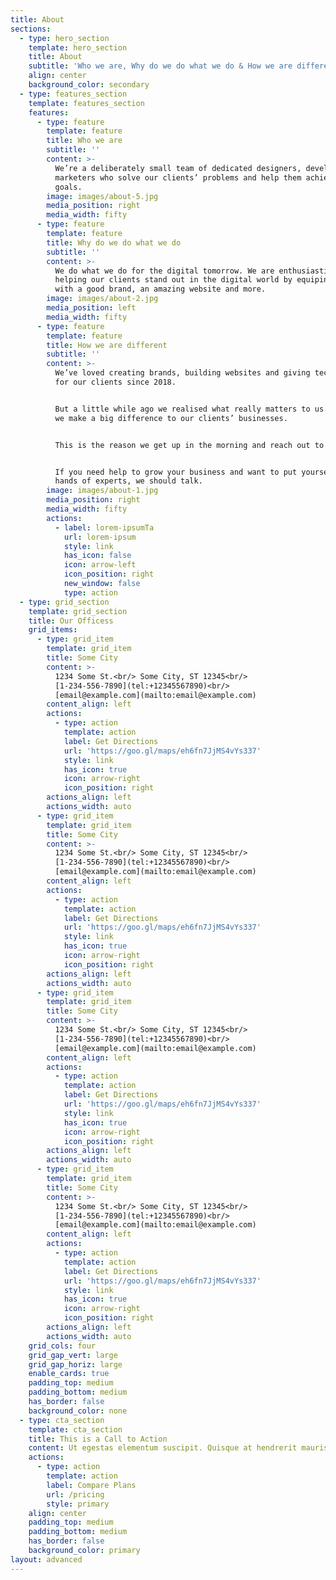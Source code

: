 ```yaml
---
title: About
sections:
  - type: hero_section
    template: hero_section
    title: About
    subtitle: 'Who we are, Why do we do what we do & How we are different'
    align: center
    background_color: secondary
  - type: features_section
    template: features_section
    features:
      - type: feature
        template: feature
        title: Who we are
        subtitle: ''
        content: >-
          We’re a deliberately small team of dedicated designers, developers and
          marketers who solve our clients’ problems and help them achieve their
          goals.
        image: images/about-5.jpg
        media_position: right
        media_width: fifty
      - type: feature
        template: feature
        title: Why do we do what we do
        subtitle: ''
        content: >-
          We do what we do for the digital tomorrow. We are enthusiastic about
          helping our clients stand out in the digital world by equiping them
          with a good brand, an amazing website and more.
        image: images/about-2.jpg
        media_position: left
        media_width: fifty
      - type: feature
        template: feature
        title: How we are different
        subtitle: ''
        content: >-
          We’ve loved creating brands, building websites and giving tech advice
          for our clients since 2018.


          But a little while ago we realised what really matters to us is when
          we make a big difference to our clients’ businesses.


          This is the reason we get up in the morning and reach out to you.


          If you need help to grow your business and want to put yourself in the
          hands of experts, we should talk.
        image: images/about-1.jpg
        media_position: right
        media_width: fifty
        actions:
          - label: lorem-ipsumTa
            url: lorem-ipsum
            style: link
            has_icon: false
            icon: arrow-left
            icon_position: right
            new_window: false
            type: action
  - type: grid_section
    template: grid_section
    title: Our Officess
    grid_items:
      - type: grid_item
        template: grid_item
        title: Some City
        content: >-
          1234 Some St.<br/> Some City, ST 12345<br/>
          [1-234-556-7890](tel:+12345567890)<br/>
          [email@example.com](mailto:email@example.com)
        content_align: left
        actions:
          - type: action
            template: action
            label: Get Directions
            url: 'https://goo.gl/maps/eh6fn7JjMS4vYs337'
            style: link
            has_icon: true
            icon: arrow-right
            icon_position: right
        actions_align: left
        actions_width: auto
      - type: grid_item
        template: grid_item
        title: Some City
        content: >-
          1234 Some St.<br/> Some City, ST 12345<br/>
          [1-234-556-7890](tel:+12345567890)<br/>
          [email@example.com](mailto:email@example.com)
        content_align: left
        actions:
          - type: action
            template: action
            label: Get Directions
            url: 'https://goo.gl/maps/eh6fn7JjMS4vYs337'
            style: link
            has_icon: true
            icon: arrow-right
            icon_position: right
        actions_align: left
        actions_width: auto
      - type: grid_item
        template: grid_item
        title: Some City
        content: >-
          1234 Some St.<br/> Some City, ST 12345<br/>
          [1-234-556-7890](tel:+12345567890)<br/>
          [email@example.com](mailto:email@example.com)
        content_align: left
        actions:
          - type: action
            template: action
            label: Get Directions
            url: 'https://goo.gl/maps/eh6fn7JjMS4vYs337'
            style: link
            has_icon: true
            icon: arrow-right
            icon_position: right
        actions_align: left
        actions_width: auto
      - type: grid_item
        template: grid_item
        title: Some City
        content: >-
          1234 Some St.<br/> Some City, ST 12345<br/>
          [1-234-556-7890](tel:+12345567890)<br/>
          [email@example.com](mailto:email@example.com)
        content_align: left
        actions:
          - type: action
            template: action
            label: Get Directions
            url: 'https://goo.gl/maps/eh6fn7JjMS4vYs337'
            style: link
            has_icon: true
            icon: arrow-right
            icon_position: right
        actions_align: left
        actions_width: auto
    grid_cols: four
    grid_gap_vert: large
    grid_gap_horiz: large
    enable_cards: true
    padding_top: medium
    padding_bottom: medium
    has_border: false
    background_color: none
  - type: cta_section
    template: cta_section
    title: This is a Call to Action
    content: Ut egestas elementum suscipit. Quisque at hendrerit mauris.
    actions:
      - type: action
        template: action
        label: Compare Plans
        url: /pricing
        style: primary
    align: center
    padding_top: medium
    padding_bottom: medium
    has_border: false
    background_color: primary
layout: advanced
---
```


